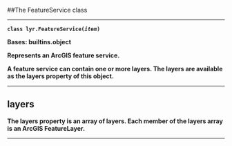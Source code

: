 
##The FeatureService class

<hr/>

<code><b>class lyr.FeatureService<b>(<i>item</i>)</code>

Bases: builtins.object

Represents an ArcGIS feature service.

A feature service can contain one or more layers. The layers are available as the layers property of this object.

<hr>

## layers

The layers property is an array of layers. Each member of the layers array is an ArcGIS FeatureLayer.

<hr>
